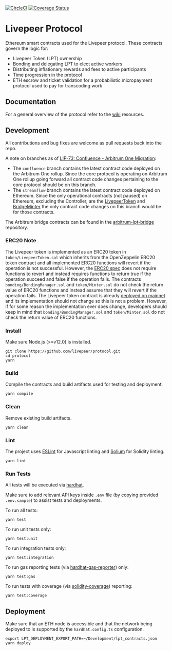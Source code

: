 [![CircleCI](https://img.shields.io/circleci/project/github/RedSparr0w/node-csgo-parser.svg)](https://circleci.com/gh/livepeer/protocol/tree/master)
[![Coverage Status](https://coveralls.io/repos/github/livepeer/protocol/badge.svg)](https://coveralls.io/github/livepeer/protocol)

# Livepeer Protocol

Ethereum smart contracts used for the Livepeer protocol. These contracts govern the logic for:

-   Livepeer Token (LPT) ownership
-   Bonding and delegating LPT to elect active workers
-   Distributing inflationary rewards and fees to active participants
-   Time progression in the protocol
-   ETH escrow and ticket validation for a probabilistic micropayment protocol used to pay for transcoding work

## Documentation

For a general overview of the protocol refer to the [wiki](https://github.com/livepeer/wiki) resources.

## Development

All contributions and bug fixes are welcome as pull requests back into the repo.

A note on branches as of [LIP-73: Confluence - Arbitrum One Migration](https://github.com/livepeer/LIPs/blob/master/LIPs/LIP-73.md):

- The `confluence` branch contains the latest contract code deployed on the Arbitrum One rollup. Since the core protocol is operating on Arbitrum One rollup going forward all contract code changes pertaining to the core protocol should be on this branch.
- The `streamflow` branch contains the latest contract code deployed on Ethereum. Since the only operational contracts (not paused) on Ethereum, excluding the Controller, are the [LivepeerToken](https://github.com/livepeer/protocol/blob/streamflow/contracts/token/LivepeerToken.sol) and [BridgeMinter](https://github.com/livepeer/protocol/blob/streamflow/contracts/token/BridgeMinter.sol) the only contract code changes on this branch would be for those contracts.

The Arbitrum bridge contracts can be found in the [arbitrum-lpt-bridge](https://github.com/livepeer/arbitrum-lpt-bridge) repository.

### ERC20 Note

The Livepeer token is implemented as an ERC20 token in `token/LivepeerToken.sol` which inherits from the OpenZeppelin ERC20 token contract and all implemented ERC20 functions will revert if the operation is not successful. However, the [ERC20 spec](https://github.com/ethereum/EIPs/blob/master/EIPS/eip-20.md) does not require functions to revert and instead requires functions to return true if the operation succeed and false if the operation fails. The contracts `bonding/BondingManager.sol` and `token/Minter.sol` do not check the return value of ERC20 functions and instead assume that they will revert if the operation fails. The Livepeer token contract is already [deployed on mainnet](https://github.com/livepeer/wiki/blob/master/Deployed-Contract-Addresses.md) and its implementation should not change so this is not a problem. However, if for some reason the implementation ever does change, developers should keep in mind that `bonding/BondingManager.sol` and `token/Minter.sol` do not check the return value of ERC20 functions.

### Install

Make sure Node.js (>=v12.0) is installed.

```
git clone https://github.com/livepeer/protocol.git
cd protocol
yarn
```

### Build

Compile the contracts and build artifacts used for testing and deployment.

```
yarn compile
```

### Clean

Remove existing build artifacts.

```
yarn clean
```

### Lint

The project uses [ESLint](https://github.com/eslint/eslint) for Javascript linting and [Solium](https://github.com/duaraghav8/Ethlint) for Solidity linting.

```
yarn lint
```

### Run Tests

All tests will be executed via [hardhat](https://hardhat.org/guides/waffle-testing.html).

Make sure to add relevant API keys inside `.env` file (by copying provided `.env.sample`) to assist tests and deployments.

To run all tests:

```
yarn test
```

To run unit tests only:

```
yarn test:unit
```

To run integration tests only:

```
yarn test:integration
```

To run gas reporting tests (via [hardhat-gas-reporter](https://hardhat.org/plugins/hardhat-gas-reporter.html)) only:

```
yarn test:gas
```

To run tests with coverage (via [solidity-coverage](https://github.com/sc-forks/solidity-coverage)) reporting:

```
yarn test:coverage
```

## Deployment

Make sure that an ETH node is accessible and that the network being deployed to is supported by the `hardhat.config.ts` configuration.

```
export LPT_DEPLOYMENT_EXPORT_PATH=~/Development/lpt_contracts.json
yarn deploy
```
